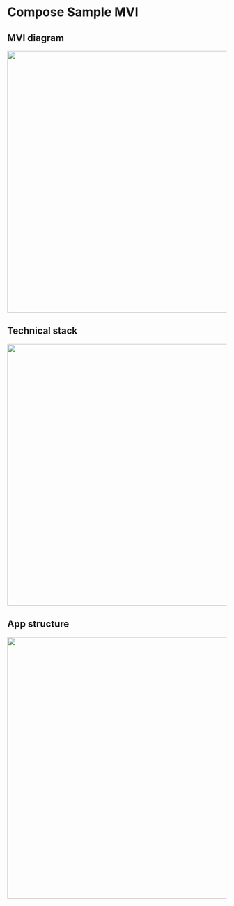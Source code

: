 # Compose Sample MVI

## MVI diagram

<img src="https://github.com/DenisPopkov/JetpackComposeMVI/assets/57343209/db67e0f8-490d-46c9-a416-b2cc1bb9a1f7" height="600" alt="">

## Technical stack

<img src="https://github.com/DenisPopkov/JetpackComposeMVI/assets/57343209/945cc6ef-be99-4433-b049-9424bb80c728" height="600" alt="">

## App structure

<img src="https://github.com/DenisPopkov/JetpackComposeMVI/assets/57343209/9aed88c1-fb45-4ce8-bdd9-78b3e11ab5fd" height="600" alt="">
